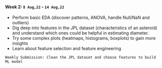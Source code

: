 #### Week 2: `8 Aug,22` - `14 Aug,22`
* Perform basic EDA (discover patterns, ANOVA, handle Null/NaN and outliers)
* Dig deep into features in the JPL dataset (characteristics of an asteroid) and understand which ones could be helpful in estimating diameter.
* Try some complex plots (heatmaps, histograms, boxplots) to gain more insights
* Learn about feature selection and feature engineering
```
Weekly Submission: Clean the JPL dataset and choose features to build ML model
```
